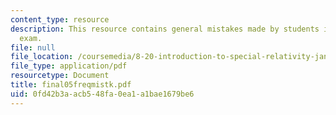 ```yaml
---
content_type: resource
description: This resource contains general mistakes made by students in the final
  exam.
file: null
file_location: /coursemedia/8-20-introduction-to-special-relativity-january-iap-2005/0fd42b3aacb548fa0ea1a1bae1679be6_final05freqmistk.pdf
file_type: application/pdf
resourcetype: Document
title: final05freqmistk.pdf
uid: 0fd42b3a-acb5-48fa-0ea1-a1bae1679be6
---
```

